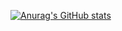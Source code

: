 [![Anurag's GitHub stats](https://github-readme-stats.vercel.app/api?username=juancah)](https://github.com/anuraghazra/github-readme-stats)
